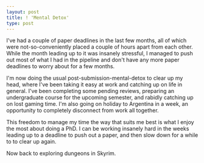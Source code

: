 ```yaml
---
layout: post
title: ! 'Mental Detox'
type: post
---
```


I've had a couple of paper deadlines in the last few months, all of which were
not-so-conveniently placed a couple of hours apart from each other. While the
month leading up to it was insanely stressful, I managed to push out most of
what I had in the pipeline and don't have any more paper deadlines to worry
about for a few months.

I'm now doing the usual post-submission-mental-detox to clear up my head,
where I've been taking it easy at work and catching up on life in general.
I've been completing some pending reviews, preparing an undergraduate course
for the upcoming semester, and rabidly catching up on lost gaming time. I'm
also going on holiday to Argentina in a week, an opportunity to completely disconnect
from work all together.

This freedom to manage my time the way that suits me best is what I enjoy the
most about doing a PhD.  I can be working insanely hard in the weeks leading
up to a deadline to push out a paper, and then slow down for a while to
to clear up again.

Now back to exploring dungeons in Skyrim.